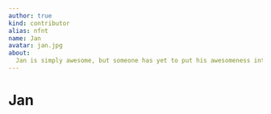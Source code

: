 ```yaml
---
author: true
kind: contributor
alias: nfnt
name: Jan
avatar: jan.jpg
about:
  Jan is simply awesome, but someone has yet to put his awesomeness into a brief and meaningful summary.
---
```


# Jan

<Author :author="$page.frontmatter" />
